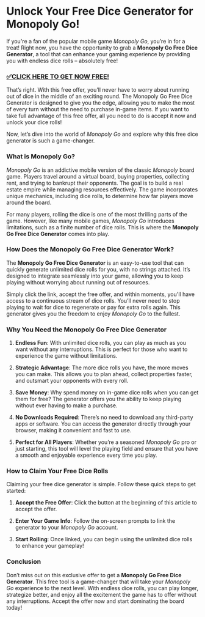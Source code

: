 # Unlock Your Free Dice Generator for Monopoly Go!

If you're a fan of the popular mobile game *Monopoly Go*, you’re in for a treat! Right now, you have the opportunity to grab a **Monopoly Go Free Dice Generator**, a tool that can enhance your gaming experience by providing you with endless dice rolls – absolutely free!

### [✅CLICK HERE TO GET NOW FREE!](https://justfree.xyz/monopoly/go/)

That’s right. With this free offer, you’ll never have to worry about running out of dice in the middle of an exciting round. The Monopoly Go Free Dice Generator is designed to give you the edge, allowing you to make the most of every turn without the need to purchase in-game items. If you want to take full advantage of this free offer, all you need to do is accept it now and unlock your dice rolls!

Now, let’s dive into the world of *Monopoly Go* and explore why this free dice generator is such a game-changer.

### What is Monopoly Go?

*Monopoly Go* is an addictive mobile version of the classic *Monopoly* board game. Players travel around a virtual board, buying properties, collecting rent, and trying to bankrupt their opponents. The goal is to build a real estate empire while managing resources effectively. The game incorporates unique mechanics, including dice rolls, to determine how far players move around the board. 

For many players, rolling the dice is one of the most thrilling parts of the game. However, like many mobile games, *Monopoly Go* introduces limitations, such as a finite number of dice rolls. This is where the **Monopoly Go Free Dice Generator** comes into play. 

### How Does the Monopoly Go Free Dice Generator Work?

The **Monopoly Go Free Dice Generator** is an easy-to-use tool that can quickly generate unlimited dice rolls for you, with no strings attached. It’s designed to integrate seamlessly into your game, allowing you to keep playing without worrying about running out of resources.

Simply click the link, accept the free offer, and within moments, you'll have access to a continuous stream of dice rolls. You’ll never need to stop playing to wait for dice to regenerate or pay for extra rolls again. This generator gives you the freedom to enjoy *Monopoly Go* to the fullest.

### Why You Need the Monopoly Go Free Dice Generator

1. **Endless Fun**: With unlimited dice rolls, you can play as much as you want without any interruptions. This is perfect for those who want to experience the game without limitations.
   
2. **Strategic Advantage**: The more dice rolls you have, the more moves you can make. This allows you to plan ahead, collect properties faster, and outsmart your opponents with every roll.

3. **Save Money**: Why spend money on in-game dice rolls when you can get them for free? The generator offers you the ability to keep playing without ever having to make a purchase.

4. **No Downloads Required**: There’s no need to download any third-party apps or software. You can access the generator directly through your browser, making it convenient and fast to use.

5. **Perfect for All Players**: Whether you’re a seasoned *Monopoly Go* pro or just starting, this tool will level the playing field and ensure that you have a smooth and enjoyable experience every time you play.

### How to Claim Your Free Dice Rolls

Claiming your free dice generator is simple. Follow these quick steps to get started:

1. **Accept the Free Offer**: Click the button at the beginning of this article to accept the offer.
   
2. **Enter Your Game Info**: Follow the on-screen prompts to link the generator to your *Monopoly Go* account.

3. **Start Rolling**: Once linked, you can begin using the unlimited dice rolls to enhance your gameplay!

### Conclusion

Don’t miss out on this exclusive offer to get a **Monopoly Go Free Dice Generator**. This free tool is a game-changer that will take your *Monopoly Go* experience to the next level. With endless dice rolls, you can play longer, strategize better, and enjoy all the excitement the game has to offer without any interruptions. Accept the offer now and start dominating the board today!
